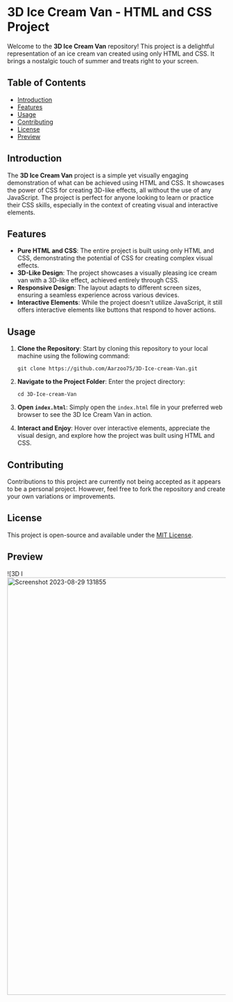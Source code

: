 # 3D Ice Cream Van - HTML and CSS Project

Welcome to the **3D Ice Cream Van** repository! This project is a delightful representation of an ice cream van created using only HTML and CSS. It brings a nostalgic touch of summer and treats right to your screen.

## Table of Contents

- [Introduction](#introduction)
- [Features](#features)
- [Usage](#usage)
- [Contributing](#contributing)
- [License](#license)
- [Preview](#preview)

## Introduction

The **3D Ice Cream Van** project is a simple yet visually engaging demonstration of what can be achieved using HTML and CSS. It showcases the power of CSS for creating 3D-like effects, all without the use of any JavaScript. The project is perfect for anyone looking to learn or practice their CSS skills, especially in the context of creating visual and interactive elements.

## Features

- **Pure HTML and CSS**: The entire project is built using only HTML and CSS, demonstrating the potential of CSS for creating complex visual effects.
- **3D-Like Design**: The project showcases a visually pleasing ice cream van with a 3D-like effect, achieved entirely through CSS.
- **Responsive Design**: The layout adapts to different screen sizes, ensuring a seamless experience across various devices.
- **Interactive Elements**: While the project doesn't utilize JavaScript, it still offers interactive elements like buttons that respond to hover actions.

## Usage

1. **Clone the Repository**: Start by cloning this repository to your local machine using the following command:
   
   ```
   git clone https://github.com/Aarzoo75/3D-Ice-cream-Van.git
   ```

2. **Navigate to the Project Folder**: Enter the project directory:

   ```
   cd 3D-Ice-cream-Van
   ```

3. **Open `index.html`**: Simply open the `index.html` file in your preferred web browser to see the 3D Ice Cream Van in action.

4. **Interact and Enjoy**: Hover over interactive elements, appreciate the visual design, and explore how the project was built using HTML and CSS.

## Contributing

Contributions to this project are currently not being accepted as it appears to be a personal project. However, feel free to fork the repository and create your own variations or improvements.

## License

This project is open-source and available under the [MIT License](https://github.com/Aarzoo75/3D-Ice-cream-Van/blob/main/LICENSE).

## Preview

![3D I<img width="960" alt="Screenshot 2023-08-29 131855" src="https://github.com/Aarzoo75/3D-Ice-cream-Van/assets/59678435/2b3b4ec9-8672-4414-be2e-ca901c1c96c5">
